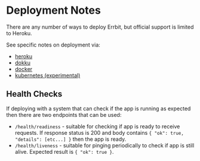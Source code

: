 # Deployment Notes

There are any number of ways to deploy Errbit, but official support is limited
to Heroku.

See specific notes on deployment via:
- [heroku](deployment/heroku.md)
- [dokku](deployment/dokku.md)
- [docker](deployment/docker.md)
- [kubernetes (experimental)](deployment/kubernetes.md)

## Health Checks

If deploying with a system that can check if the app is running as expected then
there are two endpoints that can be used:
- `/health/readiness` - suitable for checking if app is ready to receive
  requests. If response status is 200 and body contains `{ "ok": true,
"details": [etc...] }` then the app is ready.
- `/health/liveness` - suitable for pinging periodically to check if app is still
  alive. Expected result is `{ "ok": true }`.
